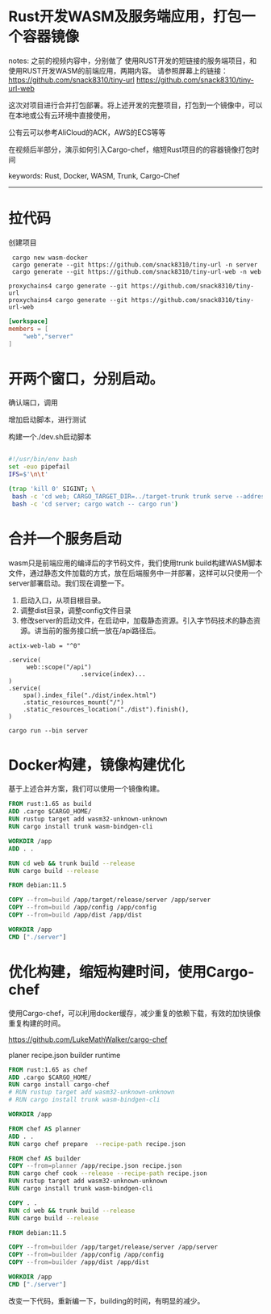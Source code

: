 # Rust开发WASM及服务端应用，打包一个容器镜像

notes:
之前的视频内容中，分别做了 使用RUST开发的短链接的服务端项目，和使用RUST开发WASM的前端应用，两期内容。
请参照屏幕上的链接：
https://github.com/snack8310/tiny-url
https://github.com/snack8310/tiny-url-web

这次对项目进行合并打包部署。将上述开发的完整项目，打包到一个镜像中，可以在本地或公有云环境中直接使用，

公有云可以参考AliCloud的ACK，AWS的ECS等等

在视频后半部分，演示如何引入Cargo-chef，缩短Rust项目的的容器镜像打包时间


keywords: Rust, Docker, WASM, Trunk, Cargo-Chef

---

# 拉代码

创建项目 

```
 cargo new wasm-docker
 cargo generate --git https://github.com/snack8310/tiny-url -n server
 cargo generate --git https://github.com/snack8310/tiny-url-web -n web

proxychains4 cargo generate --git https://github.com/snack8310/tiny-url
proxychains4 cargo generate --git https://github.com/snack8310/tiny-url-web

```

```cargo.toml
[workspace]
members = [ 
    "web","server"
]

```

# 开两个窗口，分别启动。
确认端口，调用

增加启动脚本，进行测试

构建一个./dev.sh启动脚本

``` dev.sh

#!/usr/bin/env bash
set -euo pipefail
IFS=$'\n\t'

(trap 'kill 0' SIGINT; \
 bash -c 'cd web; CARGO_TARGET_DIR=../target-trunk trunk serve --address 0.0.0.0' & \
 bash -c 'cd server; cargo watch -- cargo run')

```

# 合并一个服务启动

wasm只是前端应用的编译后的字节码文件，我们使用trunk build构建WASM脚本文件，通过静态文件加载的方式，放在后端服务中一并部署，这样可以只使用一个server部署启动。我们现在调整一下。

1. 启动入口，从项目根目录。
2. 调整dist目录，调整config文件目录
3. 修改server的启动文件，在启动中，加载静态资源。引入字节码技术的静态资源。讲当前的服务接口统一放在/api路径后。

```引入依赖
actix-web-lab = "^0"

```

```
.service(
     web::scope("/api")
                    .service(index)...
)
.service(
    spa().index_file("./dist/index.html")
    .static_resources_mount("/")
    .static_resources_location("./dist").finish(),
)
```

```
cargo run --bin server
```

# Docker构建，镜像构建优化

基于上述合并方案，我们可以使用一个镜像构建。

```Dockerfile
FROM rust:1.65 as build
ADD .cargo $CARGO_HOME/
RUN rustup target add wasm32-unknown-unknown
RUN cargo install trunk wasm-bindgen-cli

WORKDIR /app
ADD . .

RUN cd web && trunk build --release
RUN cargo build --release

FROM debian:11.5

COPY --from=build /app/target/release/server /app/server
COPY --from=build /app/config /app/config
COPY --from=build /app/dist /app/dist

WORKDIR /app
CMD ["./server"]
```

# 优化构建，缩短构建时间，使用Cargo-chef

使用Cargo-chef，可以利用docker缓存，减少重复的依赖下载，有效的加快镜像重复构建的时间。

https://github.com/LukeMathWalker/cargo-chef

planer  recipe.json
builder
runtime

```Dockerfile
FROM rust:1.65 as chef
ADD .cargo $CARGO_HOME/
RUN cargo install cargo-chef 
# RUN rustup target add wasm32-unknown-unknown
# RUN cargo install trunk wasm-bindgen-cli

WORKDIR /app

FROM chef AS planner
ADD . .
RUN cargo chef prepare  --recipe-path recipe.json

FROM chef AS builder
COPY --from=planner /app/recipe.json recipe.json
RUN cargo chef cook --release --recipe-path recipe.json
RUN rustup target add wasm32-unknown-unknown
RUN cargo install trunk wasm-bindgen-cli

COPY . .
RUN cd web && trunk build --release
RUN cargo build --release

FROM debian:11.5

COPY --from=builder /app/target/release/server /app/server
COPY --from=builder /app/config /app/config
COPY --from=builder /app/dist /app/dist

WORKDIR /app
CMD ["./server"]

```

改变一下代码，重新编一下，building的时间，有明显的减少。